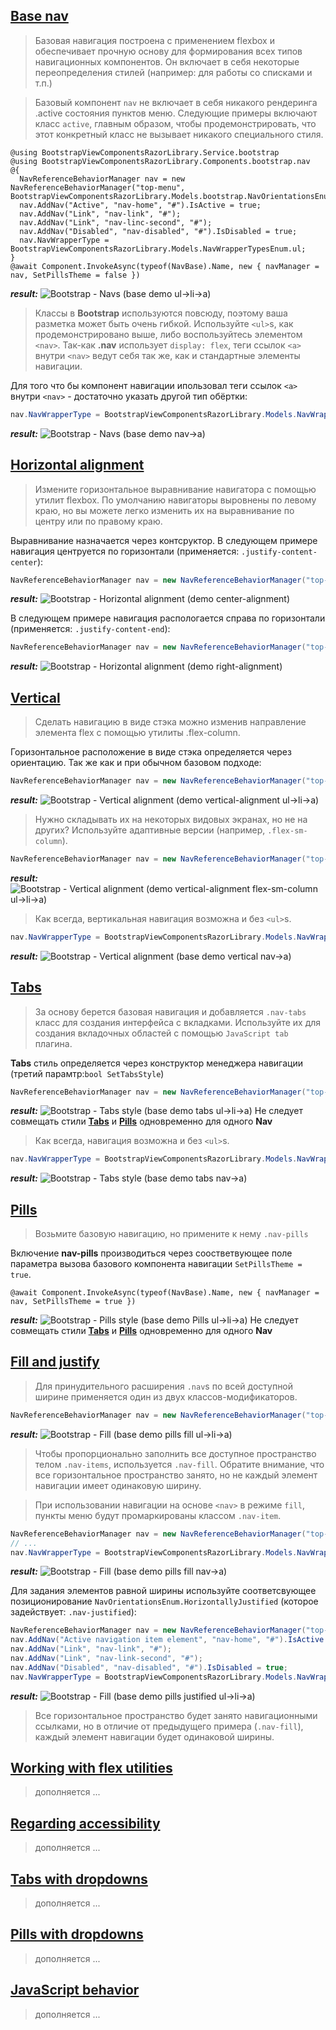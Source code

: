 ## [Base nav](https://getbootstrap.com/docs/4.3/components/navs/#base-nav)
> Базовая навигация построена с применением flexbox и обеспечивает прочную основу для формирования всех типов навигационных компонентов.
Он включает в себя некоторые переопределения стилей (например: для работы со списками и т.п.)

> Базовый компонент `nav` не включает в себя никакого рендеринга .active состояния пунктов меню.
Следующие примеры включают класс `active`, главным образом, чтобы продемонстрировать, что этот конкретный класс не вызывает никакого специального стиля.

```cshtml
@using BootstrapViewComponentsRazorLibrary.Service.bootstrap
@using BootstrapViewComponentsRazorLibrary.Components.bootstrap.nav
@{
  NavReferenceBehaviorManager nav = new NavReferenceBehaviorManager("top-menu", BootstrapViewComponentsRazorLibrary.Models.bootstrap.NavOrientationsEnum.HorizontallyLeftAligned);
  nav.AddNav("Active", "nav-home", "#").IsActive = true;
  nav.AddNav("Link", "nav-link", "#");
  nav.AddNav("Link", "nav-linc-second", "#");
  nav.AddNav("Disabled", "nav-disabled", "#").IsDisabled = true;
  nav.NavWrapperType = BootstrapViewComponentsRazorLibrary.Models.NavWrapperTypesEnum.ul;
}
@await Component.InvokeAsync(typeof(NavBase).Name, new { navManager = nav, SetPillsTheme = false })
```
***result:***
![Bootstrap - Navs (base demo ul->li->a)](../../../demo/nav-base-ul-li-a.jpg)

> Классы в **Bootstrap** используются повсюду, поэтому ваша разметка может быть очень гибкой.
Используйте `<ul>`s, как продемонстрировано выше, либо воспользуйтесь элементом `<nav>`.
Так-как **.nav** использует `display: flex`, теги ссылок `<a>` внутри `<nav>` ведут себя так же, как и стандартные элементы навигации.

Для того что бы компонент навигации ипользовал теги ссылок `<a>` внутри `<nav>` - достаточно указать другой тип обёртки:

```c#
nav.NavWrapperType = BootstrapViewComponentsRazorLibrary.Models.NavWrapperTypesEnum.nav;
```
***result:***
![Bootstrap - Navs (base demo nav->a)](../../../demo/nav-base-nav-a.jpg)

## [Horizontal alignment](https://getbootstrap.com/docs/4.3/components/navs/#horizontal-alignment)
> Измените горизонтальное выравнивание навигатора с помощью утилит flexbox. По умолчанию навигаторы выровнены по левому краю, но вы можете легко изменить их на выравнивание по центру или по правому краю.

Выравнивание назначается через контсруктор.
В следующем примере навигация центруется по горизонтали (применяется: `.justify-content-center`):

```c#
NavReferenceBehaviorManager nav = new NavReferenceBehaviorManager("top-menu", BootstrapViewComponentsRazorLibrary.Models.bootstrap.NavOrientationsEnum.HorizontallyCenterAligned);
```
***result:***
![Bootstrap - Horizontal alignment (demo center-alignment)](../../../demo/nav-horizontal-center-alignment.jpg)

В следующем примере навигация распологается справа по горизонтали (применяется: `.justify-content-end`):
```c#
NavReferenceBehaviorManager nav = new NavReferenceBehaviorManager("top-menu", BootstrapViewComponentsRazorLibrary.Models.bootstrap.NavOrientationsEnum.HorizontallyRightAligned);
```
***result:***
![Bootstrap - Horizontal alignment (demo right-alignment)](../../../demo/nav-horizontal-right-alignment.jpg)

## [Vertical](https://getbootstrap.com/docs/4.3/components/navs/#vertical)
> Сделать навигацию в виде стэка можно изменив направление элемента flex с помощью утилиты .flex-column.

Горизонтальное расположение в виде стэка определяется через ориентацию. Так же как и при обычном базовом подходе:
```c#
NavReferenceBehaviorManager nav = new NavReferenceBehaviorManager("top-menu", BootstrapViewComponentsRazorLibrary.Models.bootstrap.NavOrientationsEnum.Vertically);
```
***result:***
![Bootstrap - Vertical alignment (demo vertical-alignment ul->li->a)](../../../demo/nav-vertical-alignment-ul-li-a.jpg)

> Нужно складывать их на некоторых видовых экранах, но не на других? Используйте адаптивные версии (например, `.flex-sm-column`).
```c#
NavReferenceBehaviorManager nav = new NavReferenceBehaviorManager("top-menu", BootstrapViewComponentsRazorLibrary.Models.bootstrap.NavOrientationsEnum.VerticallySm);
```
***result:***
![Bootstrap - Vertical alignment (demo vertical-alignment flex-sm-column ul->li->a)](../../../demo/nav-vertical-alignment-flex-sm-column-nav-a.jpg)

> Как всегда, вертикальная навигация возможна и без `<ul>`s.
```c#
nav.NavWrapperType = BootstrapViewComponentsRazorLibrary.Models.NavWrapperTypesEnum.nav;
```
***result:***
![Bootstrap - Vertical alignment (base demo vertical nav->a)](../../../demo/nav-vertical-alignment-nav-a.jpg)


## [Tabs](https://getbootstrap.com/docs/4.3/components/navs/#tabs)
> За основу берется базовая навигация и добавляется `.nav-tabs` класс для создания интерфейса с вкладками.
Используйте их для создания вкладочных областей с помощью `JavaScript tab` плагина.

**Tabs** стиль определяется через конструктор менеджера навигации (третий парамтр:`bool SetTabsStyle`)
```c#
NavReferenceBehaviorManager nav = new NavReferenceBehaviorManager("top-menu", BootstrapViewComponentsRazorLibrary.Models.bootstrap.NavOrientationsEnum.HorizontallyLeftAligned, true);
```
***result:***
![Bootstrap - Tabs style (base demo tabs ul->li->a)](../../../demo/nav-tabs-ul-li-a.jpg)
Не следует совмещать стили **[Tabs](https://github.com/badhitman/BootstrapViewComponentsRazorLibrary/tree/master/Components/bootstrap/navs#tabs)** и **[Pills](https://github.com/badhitman/BootstrapViewComponentsRazorLibrary/tree/master/Components/bootstrap/navs#pills)** одновременно для одного **Nav**

> Как всегда, навигация возможна и без `<ul>`s.

```c#
nav.NavWrapperType = BootstrapViewComponentsRazorLibrary.Models.NavWrapperTypesEnum.nav;
```
***result:***
![Bootstrap - Tabs style (base demo tabs nav->a)](../../../demo/nav-tabs-nav-a.jpg)

## [Pills](https://getbootstrap.com/docs/4.3/components/navs/#pills)
> Возьмите базовую навигацию, но примените к нему `.nav-pills`

Включение **nav-pills** производиться через соостветвующее поле параметра вызова базового компонента навигации `SetPillsTheme = true`.

```cshtml
@await Component.InvokeAsync(typeof(NavBase).Name, new { navManager = nav, SetPillsTheme = true })
```
***result:***
![Bootstrap - Pills style (base demo Pills ul->li->a)](../../../demo/nav-pills-ul-li-a.jpg)
Не следует совмещать стили **[Tabs](https://github.com/badhitman/BootstrapViewComponentsRazorLibrary/tree/master/Components/bootstrap/navs#tabs)** и **[Pills](https://github.com/badhitman/BootstrapViewComponentsRazorLibrary/tree/master/Components/bootstrap/navs#pills)** одновременно для одного **Nav**

## [Fill and justify](https://getbootstrap.com/docs/4.3/components/navs/#fill-and-justify)
> Для принудительного расширения `.nav`s по всей доступной ширине применяется один из двух классов-модификаторов.
```c#
NavReferenceBehaviorManager nav = new NavReferenceBehaviorManager("top-menu", BootstrapViewComponentsRazorLibrary.Models.bootstrap.NavOrientationsEnum.HorizontallyFill);
```
***result:***
![Bootstrap - Fill (base demo pills fill ul->li->a)](../../../demo/nav-pills-fill-ul-li-a.jpg)
> Чтобы пропорционально заполнить все доступное пространство телом `.nav-items`, используется `.nav-fill`.
Обратите внимание, что все горизонтальное пространство занято, но не каждый элемент навигации имеет одинаковую ширину.

> При использовании навигации на основе `<nav>` в режиме `fill`, пункты меню будут промаркированы классом `.nav-item`.
```c#
NavReferenceBehaviorManager nav = new NavReferenceBehaviorManager("top-menu", BootstrapViewComponentsRazorLibrary.Models.bootstrap.NavOrientationsEnum.HorizontallyFill);
// ...
nav.NavWrapperType = BootstrapViewComponentsRazorLibrary.Models.NavWrapperTypesEnum.nav;
```
***result:***
![Bootstrap - Fill (base demo pills fill nav->a)](../../../demo/nav-pills-fill-nav-a.jpg)

Для задания элементов равной ширины используйте соответсвующее позиционирование `NavOrientationsEnum.HorizontallyJustified` (которое задействует: `.nav-justified`):
```c#
NavReferenceBehaviorManager nav = new NavReferenceBehaviorManager("top-menu", BootstrapViewComponentsRazorLibrary.Models.bootstrap.NavOrientationsEnum.HorizontallyJustified);
nav.AddNav("Active navigation item element", "nav-home", "#").IsActive = true;
nav.AddNav("Link", "nav-link", "#");
nav.AddNav("Link", "nav-link-second", "#");
nav.AddNav("Disabled", "nav-disabled", "#").IsDisabled = true;
nav.NavWrapperType = BootstrapViewComponentsRazorLibrary.Models.NavWrapperTypesEnum.ul;
```
***result:***
![Bootstrap - Fill (base demo pills justified ul->li->a)](../../../demo/nav-pills-justified-ul-li-a.jpg)
> Все горизонтальное пространство будет занято навигационными ссылками, но в отличие от предыдущего примера (`.nav-fill`), каждый элемент навигации будет одинаковой ширины.

## [Working with flex utilities](https://getbootstrap.com/docs/4.3/components/navs/#working-with-flex-utilities)
> дополняется ...

## [Regarding accessibility](https://getbootstrap.com/docs/4.3/components/navs/#regarding-accessibility)
> дополняется ...

## [Tabs with dropdowns](https://getbootstrap.com/docs/4.3/components/navs/#tabs-with-dropdowns)
> дополняется ...

## [Pills with dropdowns](https://getbootstrap.com/docs/4.3/components/navs/#pills-with-dropdowns)
> дополняется ...

## [JavaScript behavior](https://getbootstrap.com/docs/4.3/components/navs/#javascript-behavior)
> дополняется ...
